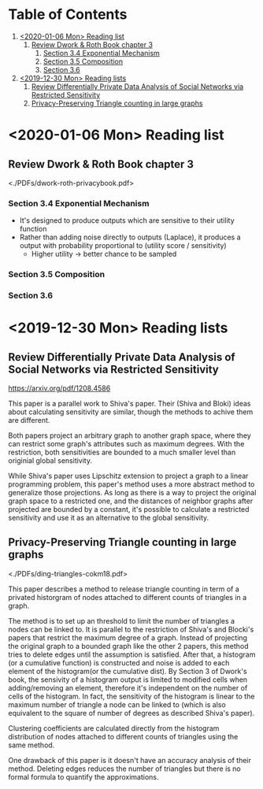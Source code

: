 
# Table of Contents

1.  [<span class="timestamp-wrapper"><span class="timestamp">&lt;2020-01-06 Mon&gt; </span></span> Reading list](#org5a2f08d)
    1.  [Review Dwork & Roth Book chapter 3](#org96a43e4)
        1.  [Section 3.4 Exponential Mechanism](#orgb752f38)
        2.  [Section 3.5 Composition](#org0f1adc3)
        3.  [Section 3.6](#org593bf1b)
2.  [<span class="timestamp-wrapper"><span class="timestamp">&lt;2019-12-30 Mon&gt; </span></span> Reading lists](#org0c641b4)
    1.  [Review Differentially Private Data Analysis of Social Networks via Restricted Sensitivity](#org91411d2)
    2.  [Privacy-Preserving Triangle counting in large graphs](#org7ad25ac)



<a id="org5a2f08d"></a>

# <span class="timestamp-wrapper"><span class="timestamp">&lt;2020-01-06 Mon&gt; </span></span> Reading list


<a id="org96a43e4"></a>

## Review Dwork & Roth Book chapter 3

<./PDFs/dwork-roth-privacybook.pdf>


<a id="orgb752f38"></a>

### Section 3.4 Exponential Mechanism

-   It's designed to produce outputs which are sensitive to their utility function
-   Rather than adding noise directly to outputs (Laplace), it produces a output with probability proportional to (utility score / sensitivity)
    -   Higher utility -> better chance to be sampled


<a id="org0f1adc3"></a>

### Section 3.5 Composition


<a id="org593bf1b"></a>

### Section 3.6


<a id="org0c641b4"></a>

# <span class="timestamp-wrapper"><span class="timestamp">&lt;2019-12-30 Mon&gt; </span></span> Reading lists


<a id="org91411d2"></a>

## Review Differentially Private Data Analysis of Social Networks via Restricted Sensitivity

<https://arxiv.org/pdf/1208.4586>

This paper is a parallel work to Shiva's paper. Their (Shiva and Bloki) ideas about calculating sensitivity are similar, though the methods to achive them are different.

Both papers project an arbitrary graph to another graph space, where they can restrict some graph's attributes such as maximum degrees. With the restriction, both sensitivities are bounded to a much smaller level than originial global sensitivity.

While Shiva's paper uses Lipschitz extension to project a graph to a linear programming problem, this paper's method uses a more abstract method to generalize those projections. As long as there is a way to project the original graph space to a restricted one, and the distances of neighbor graphs after projected are bounded by a constant, it's possible to calculate a restricted sensitivity and use it as an alternative to the global sensitivity.


<a id="org7ad25ac"></a>

## Privacy-Preserving Triangle counting in large graphs

<./PDFs/ding-triangles-cokm18.pdf>

This paper describes a method to release triangle counting in term of a privated historgram of nodes attached to different counts of triangles in a graph.

The method is to set up an threshold to limit the number of triangles a nodes can be linked to. It is parallel to the restriction of Shiva's and Blocki's papers that restrict the maximum degree of a graph. Instead of projecting the original graph to a bounded graph like the other 2 papers, this method tries to delete edges until the assumption is satisfied. After that, a histogram (or a cumulative function) is constructed and noise is added to each element of the histogram(or the cumulative dist). By Section 3 of Dwork's book, the sensivity of a histogram output is limited to modified cells when adding/removing an element, therefore it's independent on the number of cells of the histogram. In fact, the sensitivity of the histogram is linear to the maximum number of triangle a node can be linked to (which is also equivalent to the square of number of degrees as described Shiva's paper).

Clustering coefficients are calculated directly from the histogram distribution of nodes attached to different counts of triangles using the same method.

One drawback of this paper is it doesn't have an accuracy analysis of their method. Deleting edges reduces the number of triangles but there is no formal formula to quantify the approximations.

